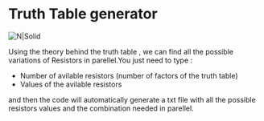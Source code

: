 # Truth Table generator


![N|Solid](http://www.bing.com/images/search?q=c%2b%2b+11+and+14&view=detailv2&&id=5EE0B314F924AE7CE167D96AF2EC4C38EC2D4438&selectedIndex=92&ccid=4O3LttXJ&simid=607994338944027830&thid=OIP.Me0edcbb6d5c9dd15812df52e2800b9cco0&ajaxhist=0)


Using the theory behind the truth table , we can find all the possible variations of Resistors in parellel.You just need to type :
  - Number of avilable resistors (number of factors of the truth table)
  - Values of the avilable resistors

and then the code will automatically generate a txt file with all the possible resistors values and the combination needed in parellel.

